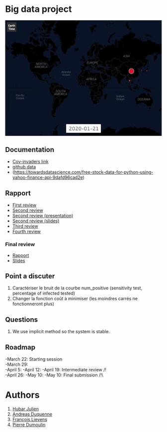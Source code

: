 # Big data project
<p align="center">
  <img src= https://github.com/jhubar/PI/blob/master/img/covid.gif/>
</p>

## Documentation

- [Cov-invaders link](https://jhubar.github.io/PI/)
- [github data](https://github.com/ADelau/proj0016-epidemic-data/)
- (https://towardsdatascience.com/free-stock-data-for-python-using-yahoo-finance-api-9dafd96cad2e)

## Rapport

- [First review](https://www.overleaf.com/1492324357bbbzgzpcwmmv)
- [Second review](https://www.overleaf.com/7656166485styjvppjchjq)
- [Second review (presentation)](https://www.overleaf.com/9598484631drmnqkcdtptm)
- [Second review (slides)](https://docs.google.com/presentation/d/1vitNpYH1wZCm37x9IQqmCacr1mpFP3Ws-LN2bmsNQIU/edit?fbclid=IwAR3Tllvh4Qn8Ztu2WHrLuC2n1oe0clxKboAQxggL7CARIG3NJ3muyu7OsY0#slide=id.ga8ac653453_3_13)
- [Third review](https://www.overleaf.com/4274416223vckwytmnxxjj)
- [Fourth review](https://www.overleaf.com/1153422599pwcwdtxkzntw)
### Final review
- [Rapport](https://www.overleaf.com/6634539638kxcmjzjbptyw)
- [Slides](https://fr.overleaf.com/6876768185djckjctspgwp)

## Point a discuter
1. Caractériser le bruit de la courbe num_positive (sensitivity test, percentage of infected tested)
1. Changer la fonction coût à minimiser (les moindres carrés ne fonctionneront plus)

## Questions
1. We use implicit method so the system is stable.

## Roadmap

-March 22: Starting session \
-March 29: \
-April 5:
-April 12:
-April 19: Intermediate review  /!\
-April 26:
-May 10:
-May 10: Final submission /!\


# Authors
1. [Hubar Julien](https://jhubar.github.io)
1. [Andreas Duquenne](https://githut.com/AnDuquenne)
1. [François Lievens](https://github.com/francoislievens)
1. [Pierre Dumoulin](https://github.com/PierreDML)
